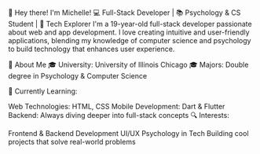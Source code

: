 👋 Hey there! I'm Michelle!
💻 Full-Stack Developer | 📚 Psychology & CS Student | 🚀 Tech Explorer
I'm a 19-year-old full-stack developer passionate about web and app development. I love creating intuitive and user-friendly applications, blending my knowledge of computer science and psychology to build technology that enhances user experience.

🚀 About Me
🎓 University: University of Illinois Chicago
🎓 Majors: Double degree in Psychology & Computer Science

🌱 Currently Learning:

Web Technologies: HTML, CSS
Mobile Development: Dart & Flutter
Backend: Always diving deeper into full-stack concepts
🔍 Interests:

Frontend & Backend Development
UI/UX Psychology in Tech
Building cool projects that solve real-world problems
